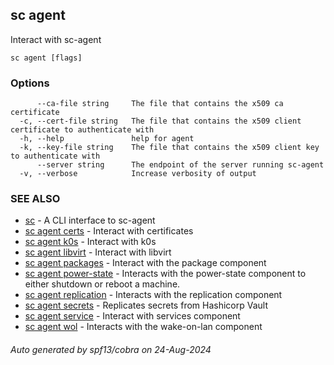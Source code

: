 ## sc agent

Interact with sc-agent

```
sc agent [flags]
```

### Options

```
      --ca-file string     The file that contains the x509 ca certificate
  -c, --cert-file string   The file that contains the x509 client certificate to authenticate with
  -h, --help               help for agent
  -k, --key-file string    The file that contains the x509 client key to authenticate with
      --server string      The endpoint of the server running sc-agent
  -v, --verbose            Increase verbosity of output
```

### SEE ALSO

* [sc](sc.md)	 - A CLI interface to sc-agent
* [sc agent certs](sc_agent_certs.md)	 - Interact with certificates
* [sc agent k0s](sc_agent_k0s.md)	 - Interact with k0s
* [sc agent libvirt](sc_agent_libvirt.md)	 - Interact with libvirt
* [sc agent packages](sc_agent_packages.md)	 - Interact with the package component
* [sc agent power-state](sc_agent_power-state.md)	 - Interacts with the power-state component to either shutdown or reboot a machine.
* [sc agent replication](sc_agent_replication.md)	 - Interacts with the replication component
* [sc agent secrets](sc_agent_secrets.md)	 - Replicates secrets from Hashicorp Vault
* [sc agent service](sc_agent_service.md)	 - Interact with services component
* [sc agent wol](sc_agent_wol.md)	 - Interacts with the wake-on-lan component

###### Auto generated by spf13/cobra on 24-Aug-2024
